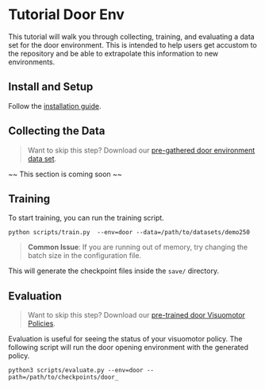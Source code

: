 # Tutorial Door Env
This tutorial will walk you through collecting, training, and evaluating a data set for the door environment. This is intended to help users get accustom to the repository and be able to extrapolate this information to new environments.

## Install and Setup
Follow the [installation guide](Setup-Guide.md).

## Collecting the Data
> Want to skip this step? Download our [pre-gathered door environment data set](https://utexas.box.com/s/3610huk9fu33m6wic16oe7crx8cahpl8).

~~ This section is coming soon ~~

## Training

To start training, you can run the training script.
```
python scripts/train.py  --env=door --data=/path/to/datasets/demo250
```

> **Common Issue**: If you are running out of memory, try changing the batch size in the configuration file.

This will generate the checkpoint files inside the `save/` directory.

## Evaluation
> Want to skip this step? Download our [pre-trained door Visuomotor Policies](https://utexas.box.com/s/qn3156sxpejx4zf4piq5zh97srl5zcto).

Evaluation is useful for seeing the status of your visuomotor policy. The following script will run the door opening environment with the generated policy.
```
python3 scripts/evaluate.py --env=door --path=/path/to/checkpoints/door_
```
